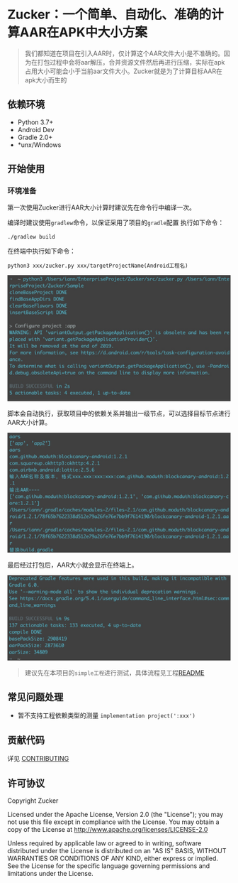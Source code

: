 # Zucker：一个简单、自动化、准确的计算AAR在APK中大小方案

> 我们都知道在项目在引入AAR时，仅计算这个AAR文件大小是不准确的。因为在打包过程中会将aar解压，合并资源文件然后再进行压缩，实际在apk占用大小可能会小于当前aar文件大小。Zucker就是为了计算目标AAR在apk大小而生的

## 依赖环境
- Python 3.7+
- Android Dev
- Gradle 2.0+
- *unx/Windows

## 开始使用
### 环境准备
第一次使用Zucker进行AAR大小计算时建议先在命令行中编译一次。

编译时建议使用`gradlew`命令，以保证采用了项目的`gradle`配置
执行如下命令：
```
./gradlew build
```
在终端中执行如下命令：
```
python3 xxx/zucker.py xxx/targetProjectName(Android工程名)
```
![配置初始化](./imgs/sample_clone.png)

脚本会自动执行，获取项目中的依赖关系并输出一级节点，可以选择目标节点进行AAR大小计算。

![AAR列表](./imgs/sample_aar.png)

最后经过打包后，AAR大小就会显示在终端上。

![AAR测量结果](./imgs/sample_aar_size.png)

>建议先在本项目的`simple工程`进行测试，具体流程见工程[README](Simple/README.md)


## 常见问题处理
 -  暂不支持工程依赖类型的测量 `implementation project(':xxx')` 

## 贡献代码
详见 [CONTRIBUTING](CONTRIBUTING.rst)


## 许可协议


 Copyright Zucker

 Licensed under the Apache License, Version 2.0 (the "License"); you may
 not use this file except in compliance with the License. You may obtain
 a copy of the License at
     http://www.apache.org/licenses/LICENSE-2.0

 Unless required by applicable law or agreed to in writing, software
 distributed under the License is distributed on an "AS IS" BASIS, WITHOUT
 WARRANTIES OR CONDITIONS OF ANY KIND, either express or implied. See the
 License for the specific language governing permissions and limitations
 under the License.
